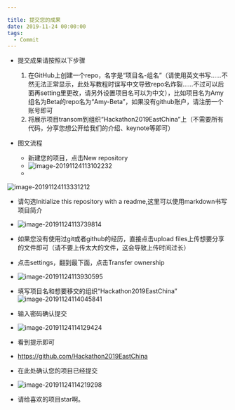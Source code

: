 ```yaml
---

title: 提交您的成果
date: 2019-11-24 00:00:00
tags:
  - Commit
---
```

* 提交成果请按照以下步骤
    1.  在GitHub上创建一个repo，名字是“项目名-组名”（请使用英文书写……不然无法正常显示，此处写教程时误写中文导致repo名炸裂……不过可以后面再setting里更改，请另外设置项目名可以为中文），比如项目名为Amy组名为Beta的repo名为“Amy-Beta”，如果没有github账户，请注册一个账号即可
    2.  将展示项目transom到组织“Hackathon2019EastChina”上（不需要所有代码，分享您想公开给我们的介绍、keynote等即可）

*   图文流程
    *   新建您的项目，点击New repository
    *   ![image-20191124113102232](/commit/image-20191124113102232.png)
    *   

![image-20191124113331212](/commit/image-20191124113331212.png)

*   请勾选Initialize this repository with a readme,这里可以使用markdown书写项目简介
*   ![image-20191124113739814](/commit/image-20191124113739814.png)
*   如果您没有使用过git或者github的经历，直接点击upload files上传想要分享的文件即可（请不要上传太大的文件，这会导致上传时间过长）
*   点击settings，翻到最下面，点击Transfer ownership
*   ![image-20191124113930595](/commit/image-20191124113930595.png)
*   填写项目名和想要移交的组织“Hackathon2019EastChina”![image-20191124114045841](/commit/image-20191124114045841.png)

*   输入密码确认提交
*   ![image-20191124114129424](/commit/image-20191124114129424.png)
*   看到提示即可
*    https://github.com/Hackathon2019EastChina 
*   在此处确认您的项目已经提交
*   ![image-20191124114219298](/commit/image-20191124114219298.png)
*   请给喜欢的项目star啊。